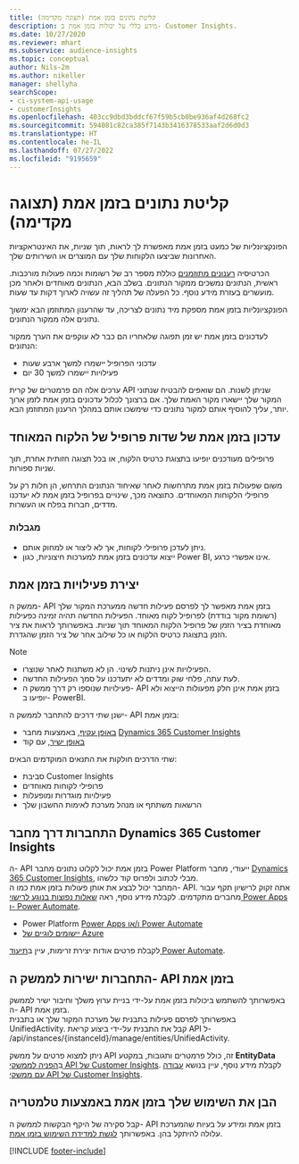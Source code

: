 ```yaml
---
title: קליטת נתונים בזמן אמת (תצוגה מקדימה)
description: מידע כללי על יכולות בזמן אמת ב- Customer Insights.
ms.date: 10/27/2020
ms.reviewer: mhart
ms.subservice: audience-insights
ms.topic: conceptual
author: Nils-2m
ms.author: nikeller
manager: shellyha
searchScope:
- ci-system-api-usage
- customerInsights
ms.openlocfilehash: 403cc9dbd3bddcf67f59b5cb0be936af4d268fc2
ms.sourcegitcommit: 594081c82ca385f7143b3416378533aaf2d6d0d3
ms.translationtype: HT
ms.contentlocale: he-IL
ms.lasthandoff: 07/27/2022
ms.locfileid: "9195659"
---
```

# <a name="real-time-data-ingestion-preview"></a>קליטת נתונים בזמן אמת (תצוגה מקדימה)

הפונקציונליות של כמעט בזמן אמת מאפשרת לך לראות, תוך שניות, את האינטראקציות האחרונות שביצעו הלקוחות שלך עם המוצרים או השירותים שלך.

הכרטיסיה [רענונים מתוזמנים](system.md#schedule-tab) כוללת מספר רב של רשומות וכמה פעולות מורכבות. ראשית, הנתונים נמשכים ממקור הנתונים. בשלב הבא, הנתונים מאוחדים ולאחר מכן מועשרים בעזרת מידע נוסף. כל הפעלה של תהליך זה עשויה לארוך דקות עד שעות.

הפונקציונליות בזמן אמת מספקת מיד נתונים לצריכה, עד שהרענון המתוזמן הבא ימשוך נתונים אלה ממקור הנתונים.

לעדכונים בזמן אמת יש זמן תפוגה שלאחריו הם כבר לא עוקפים את הערך ממקור הנתונים:

- עדכוני הפרופיל יישמרו למשך ארבע שעות
- פעילויות יישמרו למשך 30 יום

ערכים אלה הם פרמטרים של קרית API שניתן לשנות. הם שואפים להבטיח שנתוני המקור שלך יישארו מקור האמת שלך. אם ברצונך לכלול עדכונים בזמן אמת לזמן ארוך יותר, עליך להוסיף אותם למקור נתונים כדי שימשכו אותם במהלך הרענון המתוזמן הבא.

## <a name="real-time-update-of-the-unified-customer-profile-fields"></a>עדכון בזמן אמת של שדות פרופיל של הלקוח המאוחד

פרופילים מעודכנים יופיעו בתצוגת כרטיס הלקוח, או בכל תצוגה חזותית אחרת, תוך שניות ספורות.

משום שפעולות בזמן אמת מתרחשות לאחר שאיחוד הנתונים התרחש, הן חלות רק על פרופילי הלקוחות המאוחדים. כתוצאה מכך, שינויים בפרופיל בזמן אמת לא יעדכנו מדדים, חברות בפלח או העשרות.

### <a name="limitations"></a>מגבלות

- ניתן לעדכן פרופילי לקוחות, אך לא ליצור או למחוק אותם.
- ייצוא עדכונים בזמן אמת למערכות חיצוניות, כגון Power BI, אינו אפשרי כרגע.

## <a name="real-time-creation-of-activities"></a>יצירת פעילויות בזמן אמת

ממשק ה- API בזמן אמת מאפשר לך לפרסם פעילות חדשה ממערכת המקור שלך (רשומת מקור בודדת) לפרופיל לקוח מאוחד. הפעילות החדשה תהיה זמינה כפעילות מאוחדת בציר הזמן של פרופיל הלקוח המאוחד תוך שניות. באפשרותך לראות את ציר הזמן בתצוגת כרטיס הלקוח או כל שילוב אחר של ציר הזמן שהגדרת.

> [!NOTE]
>
> - הפעילויות אינן ניתנות לשינוי. הן לא משתנות לאחר שנוצרו.
> - לעת עתה, פלחי שוק ומדדים לא יתעדכנו על סמך הפעילות החדשה.
> - פעילויות שנוספו רק דרך ממשק ה- API בזמן אמת אינן חלק מפעולות הייצוא ולא יופיעו ב- PowerBI.

ישנן שתי דרכים להתחבר לממשק ה- API בזמן אמת:

- [באופן עקיף](#connect-via-the-dynamics-365-customer-insights-connector), באמצעות מחבר [Dynamics 365 Customer Insights](/connectors/customerinsights/)
- [באופן ישיר](#connect-directly-to-the-real-time-api), עם קוד

שתי הדרכים חולקות את התנאים המוקדמים הבאים:

- סביבת Customer Insights
- פרופילי לקוחות מאוחדים
- פעילויות מוגדרות ומופעלות
- הרשאות משתתף או מנהל מערכת לאימות החשבון שלך

## <a name="connect-via-the-dynamics-365-customer-insights-connector"></a>התחברות דרך מחבר Dynamics 365 Customer Insights

ה- API בזמן אמת יכול לקלוט נתונים מחבר Power Platform ייעודי, מחבר [Dynamics 365 Customer Insights](/connectors/customerinsights/), מבלי לכתוב ולפרוס קוד כלשהו.    
המחבר יכול לבצע את אותן פעולות בזמן אמת כמו ה- API. אתה זקוק לרישיון תקף עבור מחברים מתקדמים. לקבלת מידע נוסף, ראה [שאלות נפוצות בנוגע לרישוי Power Apps ו- Power Automate](/power-platform/admin/powerapps-flow-licensing-faq).

- Power Platform [Power Apps ו/או Power Automate](/connectors/)
- [יישומים לוגיים של Azure](/azure/connectors/apis-list)

לקבלת פרטים אודות יצירת זרימות, עיין ב[תיעוד Power Automate](/power-automate/).

## <a name="connect-directly-to-the-real-time-api"></a>התחברות ישירות לממשק ה- API בזמן אמת

באפשרותך להשתמש ביכולות בזמן אמת על-ידי בניית ערוץ משלך וחיבור ישיר לממשק ה- API בזמן אמת.    
באפשרותך לפרסם פעילות בתבנית של מערכת המקור שלך או בתבנית UnifiedActivity. קבל את התבנית על-ידי ביצוע קריאת API ל- /api/instances/{instanceId}/manage/entities/UnifiedActivity.

ניתן למצוא פרטים על ממשק API זה, כולל פרמטרים ותגובות, במקטע **EntityData** ב[הפניה לממשקי API של Customer Insights](https://developer.ci.ai.dynamics.com/api-details#api=CustomerInsights). לקבלת מידע נוסף, עיין בנושא [עבודה עם ממשקי API של Customer Insights](apis.md).

## <a name="understand-your-real-time-usage-with-telemetry"></a>הבן את השימוש שלך בזמן אמת באמצעות טלמטריה

קבל סקירה של היקף הבקשות לממשק ה- API בזמן אמת ומידע על בעיות שהמערכת עלולה להיתקל בהן. באפשרותך [לגשת למדידת השימוש בזמן אמת](system.md#api-usage-tab). 


[!INCLUDE [footer-include](includes/footer-banner.md)]
